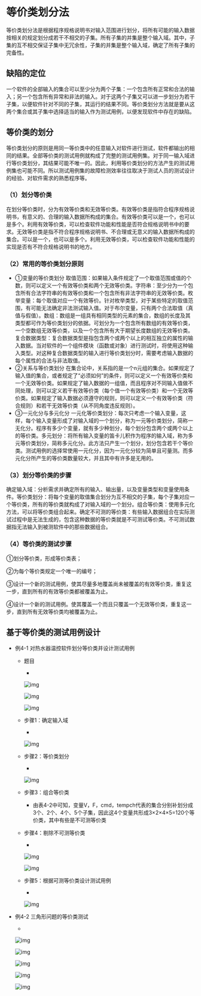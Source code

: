 # 等价类划分法

等价类划分法是根据程序规格说明书对输入范围进行划分，将所有可能的输入数据按相关的规定划分成若干不相交的子集。所有子集的并集是整个输入域。其中，子集的互不相交保证子集中无冗余性，子集的并集是整个输入域，确定了所有子集的完备性。

## 缺陷的定位

一个软件的全部输入的集合可以至少分为两个子集：一个包含所有正常和合法的输入；另一个包含所有异常和非法的输入。对于这两个子集又可以进一步划分为若干子集，以便软件针对不同的子集，其运行的结果不同。等价类划分方法就是要从这两个集合或其子集中选择适当的输入作为测试用例，以便发现软件中存在的缺陷。



## 等价类的划分

等价类划分的原则是用同一等价类中的任意输入对软件进行测试，软件都输出的相同的结果。全部等价类的测试用例就构成了完整的测试用例集。对于同一输入域进行等价类划分，其结果可能不唯一的。因此，利用等价类划分的方法产生的测试用例集也可能不同。所以测试用例集的故障检测效率往往取决于测试人员的测试设计的经验、对软件需求的熟悉程序等。

### （1）划分等价类

在划分等价类时，分为有效等价类和无效等价类。有效等价类是指符合程序规格说明书，有意义的、合理的输入数据所构成的集合。有效等价类可以是一个，也可以是多个。利用有效等价类，可以检查软件功能和性能是否符合规格说明书中的要求。无效等价类是指不符合程序规格说明书、不合理或无意义的输入数据所构成的集合。可以是一个，也可以是多个。利用无效等价类，可以检查软件功能和性能的实现是否有不符合规格说明书的地方。

### （2）常用的等价类划分原则

- ①变量的等价类划分
  取值范围：如果输入条件规定了一个取值范围或值的个数，则可以定义一个有效等价类和两个无效等价类。字符串：至少分为一个包含所有合法字符串的有效等价类和一个包含所有非法字符串的无效等价类。枚举变量：每个取值对应一个有效等价。针对枚举类型，对于某些特定的取值范围，有可能无法确定非法测试输入值。对于布尔变量，只有两个合法取值（真值与假值）。数组：数组是一组具有相同类型的元素的集合，数组的长度及其类型都可作为等价类划分的依据。可划分为一个包含所有数组的有效等价类，一个空数组无效等价类，以及一个包含所有大于期望长度数组的无效等价类。复合数据类型：复合数据类型是指包含两个或两个以上的相互独立的属性的输入数据。当对软件的一个组件模块（函数或对象）进行测试时，将使用这种输入类型。对这种复合数据类型的输入进行等价类划分时，需要考虑输入数据的每个属性的合法与非法取值。
- ②关系与等价类划分
  在集合论中，关系指的是一个n元组的集合。如果规定了输入值的集合，或者规定了“必须如何”的条件，则可以定义一个有效等价类和一个无效等价类。如果规定了输入数据的一组值，而且程序对不同输入值做不同处理，则可以定义若干有效等价类（每个值一个有效等价类）和一个无效等价类。如果规定了输入数据必须遵守的规则，则可以定义一个有效等价类（符合规则）和若干无效等价类（从不同角度违反规则）。
- ③一元化分与多元化分
  一元化等价类划分：每次只考虑一个输入变量，这样，每个输入变量形成了对输入域的一个划分，称为一元等价类划分，简称一无化分。程序有多少个变量，就有多少种划分，每个划分包含两个或两个以上的等价类。多元划分：将所有输入变量的笛卡儿积作为程序的输入域，称为多元等价类划分，简称多元化分。此方法只产生一个划分，划分包含若干个等价类。测试用例的选择常使用一元化分，因为一元化分较为简单且可量测。而多元化分所产生的等价类数量较大，并且其中有许多是无用的。

### （3）划分等价类的步骤

确定输入域：分析需求并确定所有的输入、输出量，以及变量类型和变量使用条件。等价类划分：将每个变量的取值集合划分为互不相交的子集，每个子集对应一个等价类，所有的等价类就构成了对输入域的一个划分。组合等价类：使用多元化方法，可以将等价类组合起来。确定不可测的等价类：有些输入数据组合在实际测试过程中是无法生成的，包含这种数据的等价类就是不可测试等价类。不可测试数据指无法输入到被测软件中的那些数据组合。

### （4）等价类的测试步骤

①划分等价类，形成等价类表；

②为每个等价类规定一个唯一的编号；

③设计一个新的测试用例，使其尽量多地覆盖尚未被覆盖的有效等价类，重复这一步，直到所有的有效等价类都被覆盖为止。

④设计一个新的测试用例。使其覆盖一个而且只覆盖一个无效等价类，重复这一步，直到所有无效等价类均被覆盖为止。







## 基于等价类的测试用例设计

- 例4-1 对热水器温控软件划分等价类并设计测试用例

  - 题目

    - 

      ![img](https://mubu.com/document_image/1ba5c6af-1a51-4c5f-9939-cad1738b1e28-4644403.jpg)

      ![img](https://mubu.com/document_image/7cea0736-a8fd-4e24-adfe-67f3c26617a5-4644403.jpg)

      ![img](https://mubu.com/document_image/9ef2a95a-79cf-42a5-9f20-37b4ce2b6ef0-4644403.jpg)

  - 步骤1：确定输入域

    - 

      ![img](https://mubu.com/document_image/b684cf06-fc2d-4e78-816d-08c935462de6-4644403.jpg)

  - 步骤2：等价类划分

    - 

      ![img](https://mubu.com/document_image/fb5430fc-4fdf-4f58-8c13-de7a7079d527-4644403.jpg)

  - 步骤3：组合等价类

    - 由表4-2中可知，变量V，F，cmd，tempch代表的集合分别补划分成3个、2个、4个、5个子集，因此这4个变量共形成3×2×4×5=120个等价类，其中有些是不可测等价类

  - 步骤4：剔除不可测等价类

    - 

      ![img](https://mubu.com/document_image/b916ed2f-be89-4e0a-bb8b-d41b07032944-4644403.jpg)

      ![img](https://mubu.com/document_image/d28175d8-9ccf-471e-b066-bb2a929d4eb6-4644403.jpg)

  - 步骤5：根据可测等价类设计测试用例

    - 

      ![img](https://mubu.com/document_image/95e4b779-c04f-449e-b041-3691776dc638-4644403.jpg)

- 例4-2 三角形问题的等价类测试

  - 

    ![img](https://mubu.com/document_image/e1f407eb-6bc7-42da-9645-216ba80d8d45-4644403.jpg)

    ![img](https://mubu.com/document_image/45ddc584-388f-4e4f-90a9-4f9990fbc882-4644403.jpg)

    ![img](https://mubu.com/document_image/20481df4-5802-4bdb-a5e7-199c16b4502a-4644403.jpg)

    ![img](https://mubu.com/document_image/748a4812-cd9d-4939-93c0-432e0926602b-4644403.jpg)

    ![img](https://mubu.com/document_image/20322264-e430-4968-a921-046e1afb5901-4644403.jpg)